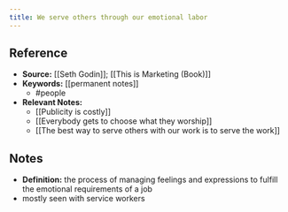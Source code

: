 ```yaml
---
title: We serve others through our emotional labor
---
```

## Reference
- **Source:** [[Seth Godin]]; [[This is Marketing (Book)]]
- **Keywords:** [[permanent notes]]
	- #people
- **Relevant Notes:**
	- [[Publicity is costly]]
	- [[Everybody gets to choose what they worship]]
	- [[The best way to serve others with our work is to serve the work]]
## Notes
- **Definition:** the process of managing feelings and expressions to fulfill the emotional requirements of a job
- mostly seen with service workers